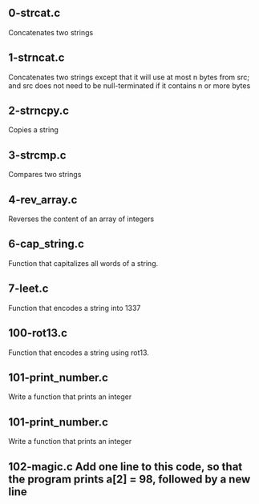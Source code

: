 ## 0-strcat.c 

Concatenates two strings

## 1-strncat.c 

Concatenates two strings except that it will use at most n bytes from src; and src does not need to be null-terminated if it contains n or more bytes

## 2-strncpy.c  

Copies a string

## 3-strcmp.c

Compares two strings

## 4-rev_array.c 

Reverses the content of an array of integers

## 6-cap_string.c 

Function that capitalizes all words of a string.

## 7-leet.c

Function that encodes a string into 1337

## 100-rot13.c 

Function that encodes a string using rot13.

## 101-print_number.c 

Write a function that prints an integer

## 101-print_number.c 

Write a function that prints an integer

## 102-magic.c Add one line to this code, so that the program prints a[2] = 98, followed by a new line


